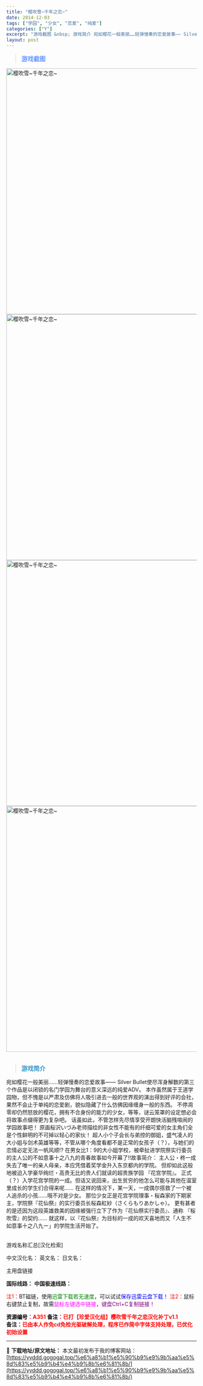 ```yaml
---
title: "樱吹雪~千年之恋~"
date: 2014-12-03
tags: ["学园", "少女", "恋爱", "纯爱"]
categories: ["Y"]
excerpt: "游戏截图 &nbsp; 游戏简介 宛如樱花一般美丽……轻弹慢奏的恋爱故事—— Silver Bullet使尽浑身解数的第三个作品是以闭锁的名门学园为舞台的意义深远的纯爱ADV。 本作虽然属于王道学园物，但不愧是以严肃及仿佛将人吸引进去一般的世界观的演出得到好评的会社，果然不会止于单纯的恋爱剧，貌似隐&hellip;"
layout: post
---
```


<div>
<blockquote><b><span style="font-size: 12pt; color: #6699ff;">游戏截图</span></b></blockquote>
<div><img title="点击放大" src="https://yyddd.gogogal.top/wp-content/uploads/2025/04/20250430_681202df99e25.webp" alt="樱吹雪~千年之恋~" width="650" /></div>
<div><img title="点击放大" src="https://yyddd.gogogal.top/wp-content/uploads/2025/04/20250430_681202e0f1e01.webp" alt="樱吹雪~千年之恋~" width="650" /></div>
<div><img title="点击放大" src="https://yyddd.gogogal.top/wp-content/uploads/2025/04/20250430_681202e258efc.webp" alt="樱吹雪~千年之恋~" width="650" /></div>
<div><img title="点击放大" src="https://yyddd.gogogal.top/wp-content/uploads/2025/04/20250430_681202e49996a.webp" alt="樱吹雪~千年之恋~" width="650" /></div>
&nbsp;
<blockquote><b><span style="font-size: 12pt; color: #3399cc;">游戏简介</span></b></blockquote>
<div>宛如樱花一般美丽……轻弹慢奏的恋爱故事——
Silver Bullet使尽浑身解数的第三个作品是以闭锁的名门学园为舞台的意义深远的纯爱ADV。
本作虽然属于王道学园物，但不愧是以严肃及仿佛将人吸引进去一般的世界观的演出得到好评的会社，果然不会止于单纯的恋爱剧，貌似隐藏了什么仿佛因缘缠身一般的东西。
不停凋零却仍然怒放的樱花，拥有不合身份的能力的少女，等等，谜云笼罩的设定想必会将故事点缀得更为复杂吧。
话虽如此，不管怎样先尽情享受开朗快活脑残喧闹的学园故事吧！
原画桜沢いづみ老师描绘的非女性不能有的纤细可爱的女主角们全是个性鲜明的不可掉以轻心的家伙！
超人小个子会长与弟控的御姐，盛气凌人的大小姐与剑术英雄等等，不管从哪个角度看都不是正常的女孩子（？），与她们的恋情必定无法一帆风顺!?
在男女比1：9的大小姐学校，被牵扯进学院祭实行委员的主人公的不如意事十之八九的青春故事如今开幕了!!故事简介：
主人公・柊一成失去了唯一的亲人母亲，本应凭借着奖学金升入东京都内的学院。
但却如此这般地被迫入学豪华绚烂・高贵无比的贵人们就读的超贵族学园 『花宫学院』。
正式（？）入学花宫学院的一成。但话又说回来，出生贫穷的他怎么可能与其他在温室里成长的学生们合得来呢……
在这样的情况下，某一天，一成偶尔搭救了一个被人追杀的小孩……哦不对是少女。
那位少女正是花宫学院理事・桜森家的下期家主，学院祭『花仙祭』的实行委员长桜森紅紗（さくらもりあかしゃ）。
更有甚者的是还因为这段英雄救美的因缘被强行立下了作为『花仙祭实行委员』、通称 『桜吹雪』的契约……
就这样，以『花仙祭』为目标的一成的欢天喜地而又「人生不如意事十之八九ー」的学院生活开始了。

</div>
&nbsp;

游戏名称汇总[汉化检索]

中文汉化名：
英文名：
日文名：

</div>
<div class="panel panel-primary">
<div class="panel-heading">主用盘链接</div>
<div class="panel-body">

<b>国际线路：</b>
<b>中国极速线路：</b>


<span style="color: #ff0000;">注1：</span>BT磁链，使用<span style="color: #008000;">迅雷下载若无速度</span>，可以试试<span style="color: #0000ff;">保存迅雷云盘下载！</span>
<span style="color: #ff0000;">注2：</span>鼠标右键禁止复制，故需<span style="color: #ff00ff;">鼠标左键选中链接</span>，<span style="color: #800080;">键盘Ctrl+C复制链接！</span>

</div>
<div class="panel-footer"><span style="color: #ff0000;"><b><span style="color: #000000;">资源编号</span>：A351</b></span>
<span style="color: #ff0000;"><b><span style="color: #000000;">备注</span>：已打【珍爱汉化组】樱吹雪千年之恋汉化补丁v1.1</b></span></div>
<div><b>备注：<span style="color: #ff0000;">已由本人作免cd免检光驱破解处理，程序已作简中字体支持处理，已优化初始设置</span></b></div>
</div>

---
📖 **下载地址/原文地址：** 本文最初发布于我的博客网站：[https://yyddd.gogogal.top/%e6%a8%b1%e5%90%b9%e9%9b%aa%e5%8d%83%e5%b9%b4%e4%b9%8b%e6%81%8b/](https://yyddd.gogogal.top/%e6%a8%b1%e5%90%b9%e9%9b%aa%e5%8d%83%e5%b9%b4%e4%b9%8b%e6%81%8b/)
